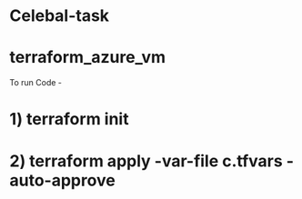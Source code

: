 # Celebal-task

# terraform_azure_vm


To run Code - 

  # 1) terraform init
  # 2) terraform apply -var-file c.tfvars -auto-approve
